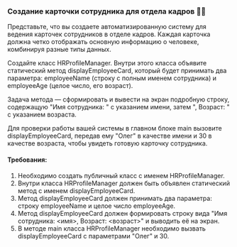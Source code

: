 
### Создание карточки сотрудника для отдела кадров 👩‍💻

Представьте, что вы создаете автоматизированную систему для ведения карточек сотрудников в отделе кадров. Каждая карточка должна четко отображать основную информацию о человеке, комбинируя разные типы данных.

Создайте класс HRProfileManager. Внутри этого класса объявите статический метод displayEmployeeCard, который будет принимать два параметра: employeeName (строку с полным именем сотрудника) и employeeAge (целое число, его возраст).

Задача метода — сформировать и вывести на экран подробную строку, содержащую "Имя сотрудника: " с указанием имени, затем ", Возраст: " с указанием возраста.

Для проверки работы вашей системы в главном блоке main вызовите displayEmployeeCard, передав ему "Олег" в качестве имени и 30 в качестве возраста, чтобы увидеть готовую карточку сотрудника.

#### Требования:
1. Необходимо создать публичный класс с именем HRProfileManager.
2. Внутри класса HRProfileManager должен быть объявлен статический метод с именем displayEmployeeCard.
3. Метод displayEmployeeCard должен принимать два параметра: строку employeeName и целое число employeeAge.
4. Метод displayEmployeeCard должен формировать строку вида "Имя сотрудника: <имя>, Возраст: <возраст>" и выводить её на экран.
5. В методе main класса HRProfileManager необходимо вызвать displayEmployeeCard с параметрами "Олег" и 30.